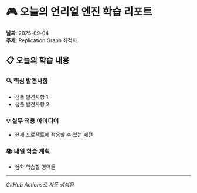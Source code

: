 # 🎮 오늘의 언리얼 엔진 학습 리포트

**날짜**: 2025-09-04  
**주제**: Replication Graph 최적화

## 📋 오늘의 학습 내용

### 🔍 핵심 발견사항
- 샘플 발견사항 1
- 샘플 발견사항 2

### 💡 실무 적용 아이디어  
- 현재 프로젝트에 적용할 수 있는 패턴

### 📚 내일 학습 계획
- 심화 학습할 영역들

---
*GitHub Actions로 자동 생성됨*
